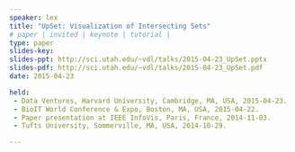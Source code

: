 ```yaml
---
speaker: lex
title: "UpSet: Visualization of Intersecting Sets"
# paper | invited | keynote | tutorial |
type: paper
slides-key: 
slides-ppt: http://sci.utah.edu/~vdl/talks/2015-04-23_UpSet.pptx
slides-pdf: http://sci.utah.edu/~vdl/talks/2015-04-23_UpSet.pdf
date: 2015-04-23

held:
 - Data Ventures, Harvard University, Cambridge, MA, USA, 2015-04-23.
 - BioIT World Conference & Expo, Boston, MA, USA, 2015-04-22.
 - Paper presentation at IEEE InfoVis, Paris, France, 2014-11-03. 
 - Tufts University, Sommerville, MA, USA, 2014-10-29.

---
```






